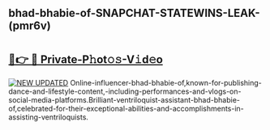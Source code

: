 ## bhad-bhabie-of-SNAPCHAT-STATEWINS-LEAK-(pmr6v)


# <h2><a href="https://mediaupload.pro?-20M">🔗👉 🔴 Private-P𝚑ot𝚘𝚜-V𝚒d𝚎o</a></h2>

[![NEW UPDATED](https://i.imgur.com/0qMVB7G.gif)](https://mediaupload.pro?-20M)
Online-influencer-bhad-bhabie-of,known-for-publishing-dance-and-lifestyle-content,-including-performances-and-vlogs-on-social-media-platforms.Brilliant-ventriloquist-assistant-bhad-bhabie-of,celebrated-for-their-exceptional-abilities-and-accomplishments-in-assisting-ventriloquists.  